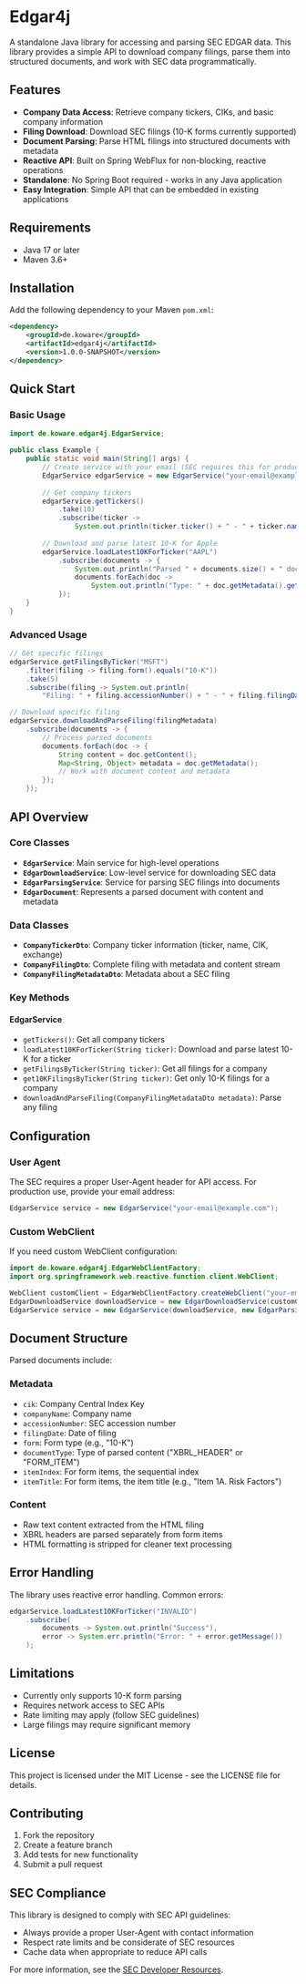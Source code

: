# Edgar4j

A standalone Java library for accessing and parsing SEC EDGAR data. This library provides a simple API to download company filings, parse them into structured documents, and work with SEC data programmatically.

## Features

- **Company Data Access**: Retrieve company tickers, CIKs, and basic company information
- **Filing Download**: Download SEC filings (10-K forms currently supported) 
- **Document Parsing**: Parse HTML filings into structured documents with metadata
- **Reactive API**: Built on Spring WebFlux for non-blocking, reactive operations
- **Standalone**: No Spring Boot required - works in any Java application
- **Easy Integration**: Simple API that can be embedded in existing applications

## Requirements

- Java 17 or later
- Maven 3.6+

## Installation

Add the following dependency to your Maven `pom.xml`:

```xml
<dependency>
    <groupId>de.koware</groupId>
    <artifactId>edgar4j</artifactId>
    <version>1.0.0-SNAPSHOT</version>
</dependency>
```

## Quick Start

### Basic Usage

```java
import de.koware.edgar4j.EdgarService;

public class Example {
    public static void main(String[] args) {
        // Create service with your email (SEC requires this for production)
        EdgarService edgarService = new EdgarService("your-email@example.com");
        
        // Get company tickers
        edgarService.getTickers()
            .take(10)
            .subscribe(ticker -> 
                System.out.println(ticker.ticker() + " - " + ticker.name()));
        
        // Download and parse latest 10-K for Apple
        edgarService.loadLatest10KForTicker("AAPL")
            .subscribe(documents -> {
                System.out.println("Parsed " + documents.size() + " documents");
                documents.forEach(doc -> 
                    System.out.println("Type: " + doc.getMetadata().get("documentType")));
            });
    }
}
```

### Advanced Usage

```java
// Get specific filings
edgarService.getFilingsByTicker("MSFT")
    .filter(filing -> filing.form().equals("10-K"))
    .take(5)
    .subscribe(filing -> System.out.println(
        "Filing: " + filing.accessionNumber() + " - " + filing.filingDate()));

// Download specific filing
edgarService.downloadAndParseFiling(filingMetadata)
    .subscribe(documents -> {
        // Process parsed documents
        documents.forEach(doc -> {
            String content = doc.getContent();
            Map<String, Object> metadata = doc.getMetadata();
            // Work with document content and metadata
        });
    });
```

## API Overview

### Core Classes

- **`EdgarService`**: Main service for high-level operations
- **`EdgarDownloadService`**: Low-level service for downloading SEC data  
- **`EdgarParsingService`**: Service for parsing SEC filings into documents
- **`EdgarDocument`**: Represents a parsed document with content and metadata

### Data Classes

- **`CompanyTickerDto`**: Company ticker information (ticker, name, CIK, exchange)
- **`CompanyFilingDto`**: Complete filing with metadata and content stream
- **`CompanyFilingMetadataDto`**: Metadata about a SEC filing

### Key Methods

#### EdgarService

- `getTickers()`: Get all company tickers
- `loadLatest10KForTicker(String ticker)`: Download and parse latest 10-K for a ticker
- `getFilingsByTicker(String ticker)`: Get all filings for a company
- `get10KFilingsByTicker(String ticker)`: Get only 10-K filings for a company
- `downloadAndParseFiling(CompanyFilingMetadataDto metadata)`: Parse any filing

## Configuration

### User Agent

The SEC requires a proper User-Agent header for API access. For production use, provide your email address:

```java
EdgarService service = new EdgarService("your-email@example.com");
```

### Custom WebClient

If you need custom WebClient configuration:

```java
import de.koware.edgar4j.EdgarWebClientFactory;
import org.springframework.web.reactive.function.client.WebClient;

WebClient customClient = EdgarWebClientFactory.createWebClient("your-email@example.com");
EdgarDownloadService downloadService = new EdgarDownloadService(customClient);
EdgarService service = new EdgarService(downloadService, new EdgarParsingService());
```

## Document Structure

Parsed documents include:

### Metadata
- `cik`: Company Central Index Key
- `companyName`: Company name
- `accessionNumber`: SEC accession number  
- `filingDate`: Date of filing
- `form`: Form type (e.g., "10-K")
- `documentType`: Type of parsed content ("XBRL_HEADER" or "FORM_ITEM")
- `itemIndex`: For form items, the sequential index
- `itemTitle`: For form items, the item title (e.g., "Item 1A. Risk Factors")

### Content
- Raw text content extracted from the HTML filing
- XBRL headers are parsed separately from form items
- HTML formatting is stripped for cleaner text processing

## Error Handling

The library uses reactive error handling. Common errors:

```java
edgarService.loadLatest10KForTicker("INVALID")
    .subscribe(
        documents -> System.out.println("Success"),
        error -> System.err.println("Error: " + error.getMessage())
    );
```

## Limitations

- Currently only supports 10-K form parsing
- Requires network access to SEC APIs
- Rate limiting may apply (follow SEC guidelines)
- Large filings may require significant memory

## License

This project is licensed under the MIT License - see the LICENSE file for details.

## Contributing

1. Fork the repository
2. Create a feature branch
3. Add tests for new functionality
4. Submit a pull request

## SEC Compliance

This library is designed to comply with SEC API guidelines:
- Always provide a proper User-Agent with contact information
- Respect rate limits and be considerate of SEC resources
- Cache data when appropriate to reduce API calls

For more information, see the [SEC Developer Resources](https://www.sec.gov/developer).
